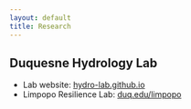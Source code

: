 ```yaml
---
layout: default
title: Research
---
```

## Duquesne Hydrology Lab  
- Lab website: [hydro-lab.github.io](https://hydro-lab.github.io)  
- Limpopo Resilience Lab: [duq.edu/limpopo](https://www.duq.edu/academics/schools/natural-and-environmental-sciences/academics/departments-and-programs/environmental-science-and-management/limpopo-resilience-lab)  
